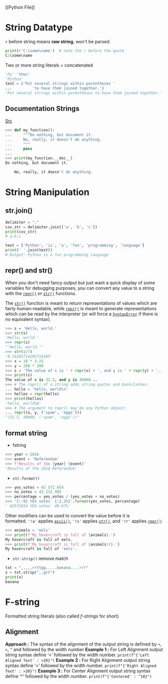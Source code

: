 [[Python File]]

# String Datatype
`r` before string means **raw string**, won't be parsed.
```python
print(r'C:\some\name')  # note the r before the quote
C:\some\name
```
Two or more string literals = concatenated
```python
'Py' 'thon'
'Python'
text = ('Put several strings within parentheses '
...         'to have them joined together.')
'Put several strings within parentheses to have them joined together.'
```

## Documentation Strings
[Src](https://docs.python.org/3/tutorial/controlflow.html#documentation-strings)
```python
>>> def my_function():
...     """Do nothing, but document it.
...     No, really, it doesn't do anything.
...     """
...     pass
...
>>> print(my_function.__doc__)
Do nothing, but document it.

    No, really, it doesn't do anything.
```

# String Manipulation
## str.join()
```python
delimiter = ","
csv_str = delimiter.join(['a', 'b', 'c'])
print(csv_str)  
# a,b,c

text = ['Python', 'is', 'a', 'fun', 'programming', 'language']
print(' '.join(text))
# Output: Python is a fun programming language
```

## repr() and str()
When you don’t need fancy output but just want a quick display of some variables for debugging purposes, you can convert any value to a string with the [`repr()`](https://docs.python.org/3/library/functions.html#repr "repr") or [`str()`](https://docs.python.org/3/library/stdtypes.html#str "str") functions.

The [`str()`](https://docs.python.org/3/library/stdtypes.html#str "str") function is meant to return representations of values which are fairly human-readable, while [`repr()`](https://docs.python.org/3/library/functions.html#repr "repr") is meant to generate representations which can be read by the interpreter (or will force a [`SyntaxError`](https://docs.python.org/3/library/exceptions.html#SyntaxError "SyntaxError") if there is no equivalent syntax).
```python
>>> s = 'Hello, world.'
>>> str(s)
'Hello, world.'
>>> repr(s)
"'Hello, world.'"
>>> str(1/7)
'0.14285714285714285'
>>> x = 10 * 3.25
>>> y = 200 * 200
>>> s = 'The value of x is ' + repr(x) + ', and y is ' + repr(y) + '...'
>>> print(s)
The value of x is 32.5, and y is 40000...
>>> # The repr() of a string adds string quotes and backslashes:
... hello = 'hello, world\n'
>>> hellos = repr(hello)
>>> print(hellos)
'hello, world\n'
>>> # The argument to repr() may be any Python object:
... repr((x, y, ('spam', 'eggs')))
"(32.5, 40000, ('spam', 'eggs'))"
```

## format string
- fstring
```python
>>> year = 2016
>>> event = 'Referendum'
>>> f'Results of the {year} {event}'
'Results of the 2016 Referendum'
```
-  `str.format()`
```python
>>> yes_votes = 42_572_654
>>> no_votes = 43_132_495
>>> percentage = yes_votes / (yes_votes + no_votes)
>>> '{:-9} YES votes  {:2.2%}'.format(yes_votes, percentage)
' 42572654 YES votes  49.67%'
```
Other modifiers can be used to convert the value before it is formatted. `'!a'` applies [`ascii()`](https://docs.python.org/3/library/functions.html#ascii "ascii"), `'!s'` applies [`str()`](https://docs.python.org/3/library/stdtypes.html#str "str"), and `'!r'` applies [`repr()`](https://docs.python.org/3/library/functions.html#repr "repr"):
```python
>>> animals = 'eels'
>>> print(f'My hovercraft is full of {animals}.')
My hovercraft is full of eels.
>>> print(f'My hovercraft is full of {animals!r}.')
My hovercraft is full of 'eels'.
```
- `str.strip()` 
remove match
```python
txt = ",,,,,rrttgg.....banana....rrr"  
x = txt.strip(",.grt")  
print(x)
banana
```


# F-string
Formatted string literals (also called _f_-_strings_ for short)
## Alignment
**Approach :** The syntax of the alignment of the output string is defined by `<`, `>`, `^` and followed by the width number
**Example 1 :** For Left Alignment output string syntax define ‘<‘ followed by the width number.
`print(f"{'Left Aligned Text' : <20}")`
**Example 2 :** For Right Alignment output string syntax define ‘>’ followed by the width number.
`print(f"{'Right Aligned Text' : >20}")`
**Example 3 :** For Center Alignment output string syntax define ‘^’ followed by the width number.
`print(f"{'Centered' : ^10}")`